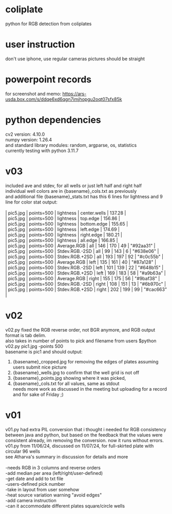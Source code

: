 # coliplate
python for RGB detection from coliplates

# user instruction

don't use iphone, use regular cameras
pictures should be straight 

# powerpoint records
for screenshot and memo: https://ars-usda.box.com/s/ddqe6xd6qgn7imjhopgu2oqt07sfx85k<br/>

# python dependencies
cv2 version: 4.10.0<br/>
numpy version: 1.26.4<br/>
and standard library modules: random, argparse, os, statistics<br/>
currently testing with python 3.11.7<br/>

# v03
included ave and stdev, for all wells or just left half and right half<br/>
individual well colors are in {basename}_cols.txt as previously<br/>
and additional file {basename}_stats.txt has this 6 lines for lightness and 9 line for color stat output:<br/>
<br/>
| pic5.jpg | points=500 | lightness | center.wells | 137.28 |<br/>
| pic5.jpg | points=500 | lightness | top.edge | 156.86 |<br/>
| pic5.jpg | points=500 | lightness | bottom.edge | 155.65 |<br/>
| pic5.jpg | points=500 | lightness | left.edge | 174.69 |<br/>
| pic5.jpg | points=500 | lightness | right.edge | 180.21 |<br/>
| pic5.jpg | points=500 | lightness | all.edge | 166.85 |<br/>
| pic5.jpg | points=500 | Average.RGB | all | 146 | 170 | 49 | "#92aa31" |<br/>
| pic5.jpg | points=500 | Stdev.RGB.-2SD | all | 99 | 143 | 6 | "#638e06" |<br/>
| pic5.jpg | points=500 | Stdev.RGB.+2SD | all | 193 | 197 | 92 | "#c0c55b" |<br/>
| pic5.jpg | points=500 | Average.RGB | left | 135 | 161 | 40 | "#87a128" |<br/>
| pic5.jpg | points=500 | Stdev.RGB.-2SD | left | 101 | 139 | 22 | "#648b15" |<br/>
| pic5.jpg | points=500 | Stdev.RGB.+2SD | left | 169 | 183 | 58 | "#a9b63a" |<br/>
| pic5.jpg | points=500 | Average.RGB | right | 155 | 175 | 56 | "#9baf38" |<br/>
| pic5.jpg | points=500 | Stdev.RGB.-2SD | right | 108 | 151 | 13 | "#6b970c" |<br/>
| pic5.jpg | points=500 | Stdev.RGB.+2SD | right | 202 | 199 | 99 | "#cac663" |<br/>

# v02
v02.py fixed the RGB reverse order, not BGR anymore, and RGB output format is tab delim. <br/>
also takes in number of points to pick and filename from users $python v02.py pic1.jpg -points 500 <br/>
basename is pic1 and should output: <br/>
1. {basename}_cropped.jpg for removing the edges of plates assuming users submit nice picture <br/>
2. {basename}_wells.jpg to confirm that the well grid is not off <br/>
3. {basename}_points.jpg showing where it was picked,  <br/>
4. {basename}_cols.txt for all values, same as stdout <br/>
needs more work as discussed in the meeting but uploading for a record and for sake of Friday ;) <br/>

# v01
v01.py had extra PIL conversion that i thought i needed for RGB consistency between java and python, but based on the feedback that the values were consistent already, im removing the conversion. now it runs without errors. <br/>
v01.py from 11/06/24, discussed on 11/07/24, for full-skirted plate with circular 96 wells <br/>
see Atharva's summary in discussion for details and more<br/><br/>
-needs RGB in 3 columns and reverse orders <br/>
-add median per area (left/right/user-defined) <br/>
-get date and add to txt file <br/>
-users-defined pick number <br/>
-take in layout from user somehow <br/>
-heat source variation warning "avoid edges" <br/>
-add camera instruction <br/>
-can it accommodate different plates square/circle wells <br/>
